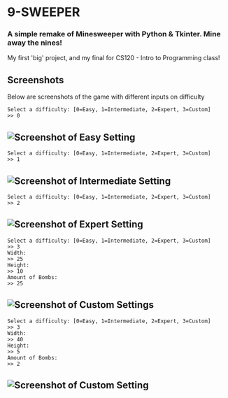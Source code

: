 # 9-SWEEPER
### A simple remake of Minesweeper with Python & Tkinter. Mine away the nines!

My first 'big' project, and my final for CS120 - Intro to Programming class!


## Screenshots
Below are screenshots of the game with different inputs on difficulty

```
Select a difficulty: [0=Easy, 1=Intermediate, 2=Expert, 3=Custom]
>> 0
```

![Screenshot of Easy Setting](https://i.imgur.com/HJjv7t3.png)
---
```
Select a difficulty: [0=Easy, 1=Intermediate, 2=Expert, 3=Custom]
>> 1
```

![Screenshot of Intermediate Setting](https://i.imgur.com/BpoGWvf.png)
---
```
Select a difficulty: [0=Easy, 1=Intermediate, 2=Expert, 3=Custom]
>> 2
```

![Screenshot of Expert Setting](https://i.imgur.com/U3N2XKH.png)
---
```
Select a difficulty: [0=Easy, 1=Intermediate, 2=Expert, 3=Custom]
>> 3
Width:
>> 25
Height:
>> 10
Amount of Bombs:
>> 25
```

![Screenshot of Custom Settings](https://i.imgur.com/x5zxE5U.png)
---
```
Select a difficulty: [0=Easy, 1=Intermediate, 2=Expert, 3=Custom]
>> 3
Width:
>> 40
Height:
>> 5
Amount of Bombs:
>> 2
```

![Screenshot of Custom Setting](https://i.imgur.com/R67KHIa.png)
---
